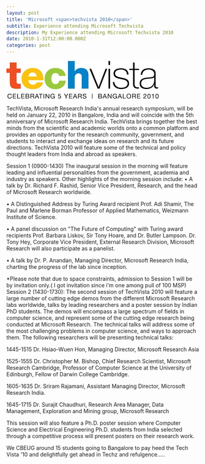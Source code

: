 ```yaml
---
layout: post
title: 'Microsoft <span>techvista 2010</span>'
subtitle: Experience attending Microsoft Techvista
description: My Experience attending Microsoft Techvista 2010
date: 2010-1-31T12:00:00.000Z
categories: post
---
```

![Microsoft TechVista](/images/image7.jpg "Microsoft TechVista 2010")


TechVista, Microsoft Research India's annual research symposium, will be held on January 22, 2010 in Bangalore, India and will coincide with the 5th anniversary of Microsoft Research India. TechVista brings together the best minds from the scientific and academic worlds onto a common platform and provides an opportunity for the research community, government, and students to interact and exchange ideas on research and its future directions.
TechVista 2010 will feature some of the technical and policy thought leaders from India and abroad as speakers.

Session 1 (0900-1430)
The inaugural session in the morning will feature leading and influential personalities from the government, academia and industry as speakers. Other highlights of the morning session include:
•	A talk by Dr. Richard F. Rashid, Senior Vice President, Research, and the head of Microsoft Research worldwide.

•	A Distinguished Address by Turing Award recipient Prof. Adi Shamir, The Paul and Marlene Borman Professor of Applied Mathematics, Weizmann Institute of Science.

•	A panel discussion on "The Future of Computing" with Turing award recipients Prof. Barbara Liskov, Sir Tony Hoare, and Dr. Butler Lampson. Dr. Tony Hey, Corporate Vice President, External Research Division, Microsoft Research will also participate as a panelist.

•	A talk by Dr. P. Anandan, Managing Director, Microsoft Research India, charting the progress of the lab since inception.

*Please note that due to space constraints, admission to Session 1 will be by invitation only.( I got invitation since i'm  one among pull of 100 MSP)
Session 2 (1430-1730):
The second session of TechVista 2010 will feature a large number of cutting edge demos from the different Microsoft Research labs worldwide, talks by leading researchers and a poster session by Indian PhD students.
The demos will encompass a large spectrum of fields in computer science, and represent some of the cutting edge research being conducted at Microsoft Research. The technical talks will address some of the most challenging problems in computer science, and ways to approach them. The following researchers will be presenting technical talks:

1445-1515	Dr. Hsiao-Wuen Hon, Managing Director, Microsoft Research Asia

1525-1555	Dr. Christopher M. Bishop, Chief Research Scientist, Microsoft Research Cambridge, Professor of Computer Science at the University of Edinburgh, Fellow of Darwin College Cambridge.

1605-1635	Dr. Sriram Rajamani, Assistant Managing Director, Microsoft Research India.

1645-1715	Dr. Surajit Chaudhuri, Research Area Manager, Data Management, Exploration and Mining group, Microsoft Research

This session will also feature a Ph.D. poster session where Computer Science and Electrical Engineering Ph.D. students from India selected through a competitive process will present posters on their research work.

We CBEUG around 15 students going to Bangalore to pay heed the Tech Vista '10 and delightfully get ahead in Techz and refulgence.....
